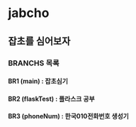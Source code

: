 # jabcho
## 잡초를 심어보자


### BRANCHS 목록

#### BR1 (main) : 잡초심기

#### BR2 (flaskTest) : 플라스크 공부

#### BR3 (phoneNum) : 한국010전화번호 생성기

